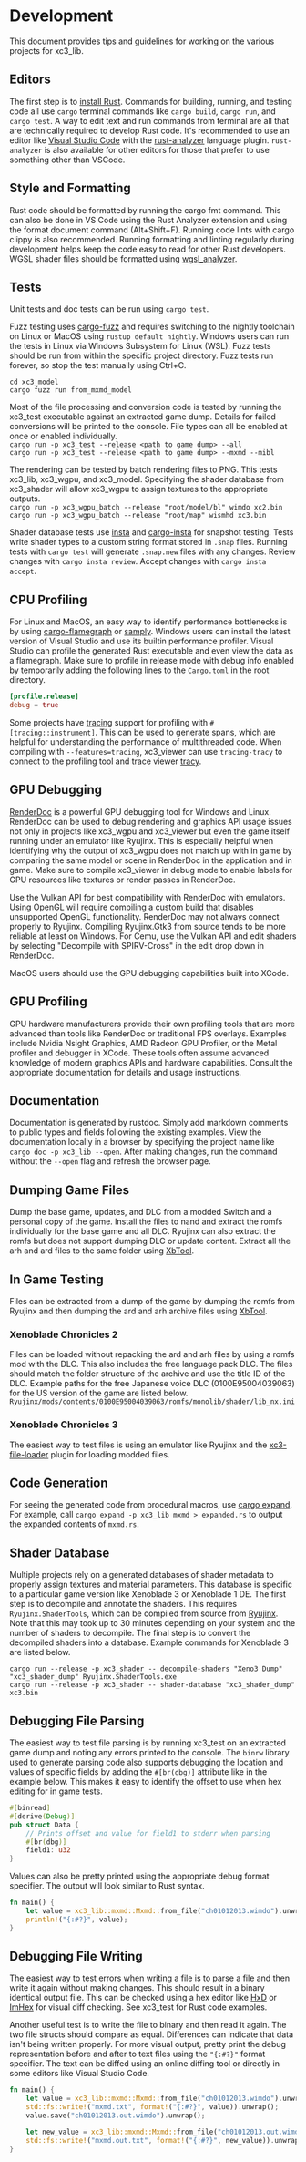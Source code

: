 # Development
This document provides tips and guidelines for working on the various projects for xc3_lib.

## Editors
The first step is to [install Rust](https://www.rust-lang.org/tools/install). 
Commands for building, running, and testing code all use `cargo` terminal commands like `cargo build`, `cargo run`, and `cargo test`.
A way to edit text and run commands from terminal are all that are technically required to develop Rust code. 
It's recommended to use an editor like [Visual Studio Code](https://code.visualstudio.com/) with the [rust-analyzer](https://rust-analyzer.github.io/) language plugin.
`rust-analyzer` is also available for other editors for those that prefer to use something other than VSCode.

## Style and Formatting
Rust code should be formatted by running the cargo fmt command. This can also be done in VS Code using the Rust Analyzer extension and using the format document command (Alt+Shift+F). Running code lints with cargo clippy is also recommended. Running formatting and linting regularly during development helps keep the code easy to read for other Rust developers. WGSL shader files should be formatted using [wgsl_analyzer](https://github.com/wgsl-analyzer/wgsl-analyzer).

## Tests
Unit tests and doc tests can be run using `cargo test`.

Fuzz testing uses [cargo-fuzz](https://rust-fuzz.github.io/book/cargo-fuzz.html) and requires switching to the nightly toolchain on Linux or MacOS using `rustup default nightly`. Windows users can run the tests in Linux via Windows Subsystem for Linux (WSL). Fuzz tests should be run from within the specific project directory. Fuzz tests run forever, so stop the test manually using Ctrl+C.

```
cd xc3_model
cargo fuzz run from_mxmd_model
```

Most of the file processing and conversion code is tested by running the xc3_test executable against an extracted game dump. Details for failed conversions will be printed to the console. File types can all be enabled at once or enabled individually.  
`cargo run -p xc3_test --release <path to game dump> --all`  
`cargo run -p xc3_test --release <path to game dump> --mxmd --mibl`

The rendering can be tested by batch rendering files to PNG. This tests xc3_lib, xc3_wgpu, and xc3_model. Specifying the shader database from xc3_shader will allow xc3_wgpu to assign textures to the appropriate outputs.  
`cargo run -p xc3_wgpu_batch --release "root/model/bl" wimdo xc2.bin`  
`cargo run -p xc3_wgpu_batch --release "root/map" wismhd xc3.bin`  

Shader database tests use [insta](https://crates.io/crates/insta) and [cargo-insta](https://crates.io/crates/cargo-insta) for snapshot testing. Tests write shader types to a custom string format stored in `.snap` files. Running tests with `cargo test` will generate `.snap.new` files with any changes. Review changes with `cargo insta review`. Accept changes with `cargo insta accept`.

## CPU Profiling
For Linux and MacOS, an easy way to identify performance bottlenecks is by using [cargo-flamegraph](https://github.com/flamegraph-rs/flamegraph) or [samply](https://github.com/mstange/samply). Windows users can install the latest version of Visual Studio and use its builtin performance profiler. Visual Studio can profile the generated Rust executable and even view the data as a flamegraph. Make sure to profile in release mode with debug info enabled by temporarily adding the following lines to the `Cargo.toml` in the root directory.  

```toml
[profile.release]
debug = true
```

Some projects have [tracing](https://github.com/tokio-rs/tracing) support for profiling with `#[tracing::instrument]`. This can be used to generate spans, which are helpful for understanding the performance of multithreaded code. When compiling with `--features=tracing`, xc3_viewer can use `tracing-tracy` to connect to the profiling tool and trace viewer [tracy](https://github.com/wolfpld/tracy/releases/tag/v0.10).

## GPU Debugging
[RenderDoc](https://renderdoc.org/) is a powerful GPU debugging tool for Windows and Linux. 
RenderDoc can be used to debug rendering and graphics API usage issues not only in projects like xc3_wgpu and xc3_viewer but even the game itself running under an emulator like Ryujinx. This is especially helpful when identifying why the output of xc3_wgpu does not match up with in game by comparing the same model or scene in RenderDoc in the application and in game. Make sure to compile xc3_viewer in debug mode to enable labels for GPU resources like textures or render passes in RenderDoc.

Use the Vulkan API for best compatibility with RenderDoc with emulators. Using OpenGL will require compiling a custom build that disables unsupported OpenGL functionality. RenderDoc may not always connect properly to Ryujinx. Compiling Ryujinx.Gtk3 from source tends to be more reliable at least on Windows. For Cemu, use the Vulkan API and edit shaders by selecting "Decompile with SPIRV-Cross" in the edit drop down in RenderDoc.

MacOS users should use the GPU debugging capabilities built into XCode.

## GPU Profiling
GPU hardware manufacturers provide their own profiling tools that are more advanced than tools like RenderDoc or traditional FPS overlays. 
Examples include Nvidia Nsight Graphics, AMD Radeon GPU Profiler, or the Metal profiler and debugger in XCode.
These tools often assume advanced knowledge of modern graphics APIs and hardware capabilities. 
Consult the appropriate documentation for details and usage instructions. 

## Documentation
Documentation is generated by rustdoc. Simply add markdown comments to public types and fields following the existing examples. View the documentation locally in a browser by specifying the project name like `cargo doc -p xc3_lib --open`. After making changes, run the command without the `--open` flag and refresh the browser page.

## Dumping Game Files
Dump the base game, updates, and DLC from a modded Switch and a personal copy of the game. Install the files to nand and extract the romfs individually for the base game and all DLC. Ryujinx can also extract the romfs but does not support dumping DLC or update content. Extract all the arh and ard files to the same folder using [XbTool](https://github.com/AlexCSDev/XbTool/releases).

## In Game Testing
Files can be extracted from a dump of the game by dumping the romfs from Ryujinx and then dumping the ard and arh archive files using [XbTool](https://github.com/AlexCSDev/XbTool/releases).
 
### Xenoblade Chronicles 2
Files can be loaded without repacking the ard and arh files by using a romfs mod with the DLC. This also includes the free language pack DLC. The files should match the folder structure of the archive and use the title ID of the DLC. Example paths for the free Japanese voice DLC (0100E95004039063) for the US version of the game are listed below.  
`Ryujinx/mods/contents/0100E95004039063/romfs/monolib/shader/lib_nx.ini`  

### Xenoblade Chronicles 3
The easiest way to test files is using an emulator like Ryujinx and the [xc3-file-loader](https://github.com/RoccoDev/xc3-file-loader) plugin for loading modded files.

## Code Generation
For seeing the generated code from procedural macros, use [cargo expand](https://github.com/dtolnay/cargo-expand). For example, call `cargo expand -p xc3_lib mxmd > expanded.rs` to output the expanded contents of `mxmd.rs`.

## Shader Database
Multiple projects rely on a generated databases of shader metadata to properly assign textures and material parameters. This database is specific to a particular game version like Xenoblade 3 or Xenoblade 1 DE. The first step is to decompile and annotate the shaders. This requires `Ryujinx.ShaderTools`, which can be compiled from source from [Ryujinx](https://github.com/Ryujinx/Ryujinx). Note that this may took up to 30 minutes depending on your system and the number of shaders to decompile. The final step is to convert the decompiled shaders into a database. Example commands for Xenoblade 3 are listed below.  

`cargo run --release -p xc3_shader -- decompile-shaders "Xeno3 Dump" "xc3_shader_dump" Ryujinx.ShaderTools.exe`  
`cargo run --release -p xc3_shader -- shader-database "xc3_shader_dump" xc3.bin`

## Debugging File Parsing
The easiest way to test file parsing is by running xc3_test on an extracted game dump and noting any errors printed to the console. The `binrw` library used to generate parsing code also supports debugging the location and values of specific fields by adding the `#[br(dbg)]` attribute like in the example below. This makes it easy to identify the offset to use when hex editing for in game tests.

```rust
#[binread]
#[derive(Debug)]
pub struct Data {
    // Prints offset and value for field1 to stderr when parsing
    #[br(dbg)]
    field1: u32
}
```

Values can also be pretty printed using the appropriate debug format specifier. The output will look similar to Rust syntax.

```rust
fn main() {
    let value = xc3_lib::mxmd::Mxmd::from_file("ch01012013.wimdo").unwrap();;
    println!("{:#?}", value);
}
```

## Debugging File Writing
The easiest way to test errors when writing a file is to parse a file and then write it again without making changes. This should result in a binary identical output file. This can be checked using a hex editor like [HxD](https://mh-nexus.de/en/hxd/) or [ImHex](https://github.com/WerWolv/ImHex) for visual diff checking. See xc3_test for Rust code examples.

Another useful test is to write the file to binary and then read it again. The two file structs should compare as equal. Differences can indicate that data isn't being written properly. For more visual output, pretty print the debug representation before and after to text files using the `"{:#?}"` format specifier. The text can be diffed using an online diffing tool or directly in some editors like Visual Studio Code.

```rust
fn main() {
    let value = xc3_lib::mxmd::Mxmd::from_file("ch01012013.wimdo").unwrap();;
    std::fs::write!("mxmd.txt", format!("{:#?}", value)).unwrap();
    value.save("ch01012013.out.wimdo").unwrap();

    let new_value = xc3_lib::mxmd::Mxmd::from_file("ch01012013.out.wimdo").unwrap();
    std::fs::write!("mxmd.out.txt", format!("{:#?}", new_value)).unwrap();
}
```
